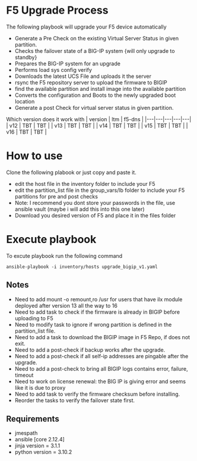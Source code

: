 # F5 Upgrade Process

The following playbook will upgrade your F5 device automatically 

* Generate a Pre Check on the existing Virtual Server Status in given partition.
* Checks the failover state of a BIG-IP system {will only upgrade to standby}
* Prepares the BIG-IP system for an upgrade
* Performs load sys config verify
* Downloads the latest UCS File and uploads it the server
* rsync the F5 repository server to upload the firmware to BIGIP
* find the available partition and install image into the available partition
* Converts the configuration and Boots to the newly upgraded boot location
* Generate a post Check for virtual server status in given partition.

Which version does it work with 
| version | ltm | f5-dns |
|---|---|---|---|---|
| v12 | TBT | TBT |
| v13 | TBT | TBT |
| v14 | TBT | TBT |
| v15 | TBT | TBT |
| v16 | TBT | TBT |

# How to use
Clone the following plabook or just copy and paste it.
* edit the host file in the inventory folder to include your F5
* edit the partition_list file in the group_vars/lb folder to include your F5 partitions for pre and post checks
* Note: I recommend you dont store your passwords in the file, use ansible vault (maybe i will add this into this one later)
* Download you desired version of F5 and place it in the files folder

# Execute playbook 

To excute playbook run the following command 
```
ansible-playbook -i inventory/hosts upgrade_bigip_v1.yaml
```

## Notes
* Need to add mount -o remount,ro /usr for users that have ilx module deployed after version 13 all the way to 16
* Need to add task to check if the firmware is already in BIGIP before uploading to F5
* Need to modify task to ignore if wrong partition is defined in the partition_list file.
* Need to add a task to download the BIGIP image in F5 Repo, if does not exit.
* Need to add a post-check if backup works after the upgrade.
* Need to add a post-check if all self-ip addresses are pingable after the upgrade.
* Need to add a post-check to bring all BIGIP logs contains error, failure, timeout
* Need to work on license renewal: the BIG IP is giving error and seems like it is due to proxy
* Need to add task to verify the firmware checksum before installing.
* Reorder the tasks to verify the failover state first.

## Requirements

* jmespath
* ansible [core 2.12.4]
* jinja version = 3.1.1
* python version = 3.10.2